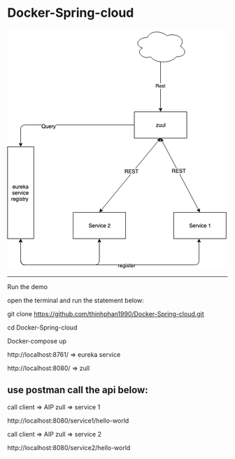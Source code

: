 # Docker-Spring-cloud




![alt text](/IMG/Diagram.png)


---------
Run the demo 

open the terminal and run the statement below:

git clone https://github.com/thinhphan1990/Docker-Spring-cloud.git

cd Docker-Spring-cloud

Docker-compose up 

	

http://localhost:8761/ => eureka service

http://localhost:8080/ => zull

use postman call the api below: 
------------

call client => AIP zull  => service 1

http://localhost:8080/service1/hello-world

call client => AIP zull  => service 2

http://localhost:8080/service2/hello-world


